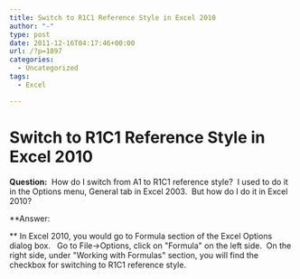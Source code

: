 ```yaml
---
title: Switch to R1C1 Reference Style in Excel 2010
author: "-"
type: post
date: 2011-12-16T04:17:46+00:00
url: /?p=1897
categories:
  - Uncategorized
tags:
  - Excel

---
```

# Switch to R1C1 Reference Style in Excel 2010
**Question:**  How do I switch from A1 to R1C1 reference style?  I used to do it in the Options menu, General tab in Excel 2003.  But how do I do it in Excel 2010?

**Answer:
  
** In Excel 2010, you would go to Formula section of the Excel Options dialog box.   Go to File->Options, click on "Formula" on the left side.  On the right side, under "Working with Formulas" section, you will find the checkbox for switching to R1C1 reference style.